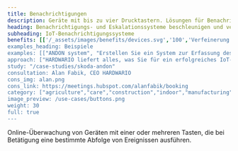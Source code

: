 ```yaml
---
title: Benachrichtigungen 
description: Geräte mit bis zu vier Drucktastern. Lösungen für Benachrichtigungen sind für Projekte im Freien, in der Industrie und im Gesundheitswesen geeignet. 
heading: Benachrichtigungs- und Eskalationssysteme beschleunigen und verfeinern die Prozesse 
subheading: IoT-Benachrichtigungssysteme 
benefits: [['/_assets/images/benefits/devices.svg','100','Verfeinerung und Beschleunigung','Durch Vorprogrammierung der Taste wird die Information sofort in der erwarteten Qualität übertragen.'],['/_assets/images/benefits/implementation.svg','100',Zeitprotokollierung','Aufzeichnung des Zeitpunkts des Ereignisses, Steuerung des Ereignislösungsprozesses und Festlegung der Eskalation'],['/_assets/images/benefits/notification.svg','50','Benachrichtigungsvariabilität','Senden Sie Benachrichtigungen nativ über WhatsApp, Microsoft Teams oder andere Systeme.']] 
examples_heading: Beispiele 
examples: [["ANDON system", "Erstellen Sie ein System zur Erfassung des aktuellen Produktionsstatus am Arbeitsplatz."],[" Bediener anrufen","Das System ermöglicht es, einen Wartungsmitarbeiter anzurufen oder eine Störung zu melden."],["Notrufknopf","Das System des sofortigen Hilferufs für ältere Menschen oder Patienten."],["Anforderung/Aufgabenerfassung","Erfassen Sie einen Prozessschritt oder die Notwendigkeit, Material zu bevorraten."]] 
approach: ["HARDWARIO liefert alles, was Sie für ein erfolgreiches IoT-Benachrichtigungsprojekt benötigen - von Geräten bis hin zu Cloud-Umgebungen und APIs. Unsere Produkte und Dienstleistungen umfassen IoT-Geräte und -Sensoren, die über LPWAN-Netzwerke, Konnektivität, cloudbasiertes Gerätemanagement und APIs für die Integration mit anderen Systemen von überall aus leicht mit dem Internet verbunden werden können."] 
study: "/case-studies/skoda-andon" 
consultation: Alan Fabik, CEO HARDWARIO 
cons_img: alan.png 
cons_link: https://meetings.hubspot.com/alanfabik/booking 
category: ["agriculture","care","construction","indoor","manufacturing","retail"] 
image_preview: /use-cases/buttons.png 
weight: 30 
full: true
---
```


Online-Überwachung von Geräten mit einer oder mehreren Tasten, die bei Betätigung eine bestimmte Abfolge von Ereignissen ausführen.